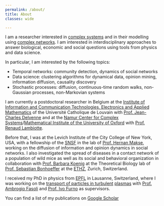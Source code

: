 ```yaml
---
permalink: /about/
title: About
classes: wide

---
```


I am a researcher interested in [complex systems](https://en.wikipedia.org/wiki/Complex_systems) and in their 
modelling using [complex networks](https://en.wikipedia.org/wiki/Complex_network).
I am interested in interdisciplinary approaches to answer biological, economic and social questions using tools from 
physics and data science.

In particular, I am interested by the following topics:

- Temporal networks: community detection, dynamics of social networks
- Data science: clustering algorithms for dynamical data, opinion mining, information diffusion, causality discovery
- Stochastic processes: diffusion, continuous-time random walks, non-Gaussian processes, non-Markovian systems


I am currently a postdoctoral researcher in Belgium at the [Institute of Information and Communication Technologies, Electronics and Applied Mathematics](https://uclouvain.be/fr/node/2107) of the Université Catholique de Louvain with [Prof. Jean-Charles Delvenne](https://perso.uclouvain.be/jean-charles.delvenne/welcome.html) and at the [Namur Center for Complex Systems](http://www.naxys.be/)/[Mathematical Institute of the University of Oxford](https://www.maths.ox.ac.uk/) with [Prof. Renaud Lambiotte](https://www.maths.ox.ac.uk/people/renaud.lambiotte).

Before that, I was at the Levich Institute of the City College of New York, USA, with a fellowship of the [SNSF](http://www.snf.ch/en/funding/careers/early-postdoc-mobility/Pages/default.aspx) in the lab of [Prof. Hernan Makse](http://www-levich.engr.ccny.cuny.edu/webpage/hmakse/research/), working on the diffusion of information and opinion dynamics in social networks.
I also investigated the spread of diseases in a contact network of a population of wild mice as well as its social and behavioral organization in collaboration with [Prof. Barbara Koenig](http://www.ieu.uzh.ch/en/research/behaviour/social) at the Theoretical Biology lab of [Prof. Sebastian Bonhoeffer](http://www.tb.ethz.ch/people/person-detail.html?persid=88316) at the [ETHZ](https://www.ethz.ch/en.html), Zurich, Switzerland.

I received my PhD in physics from [EPFL](http://www.epfl.ch) in Lausanne, Switzerland, where I was working on the [transport of particles in turbulent](https://infoscience.epfl.ch/record/205009) [plasmas](https://en.wikipedia.org/wiki/Plasma_(physics)) with [Prof. Ambrogio Fasoli](https://people.epfl.ch/ambrogio.fasoli) and [Prof. Ivo Furno](https://people.epfl.ch/ivo.furno) as supervisors.

You can find a list of my publications on [Google Scholar](https://scholar.google.com/citations?user=rbHfk1EAAAAJ&hl=en)
